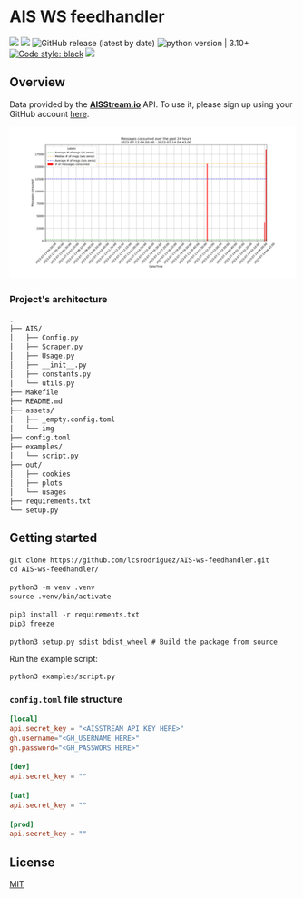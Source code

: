 # AIS WS feedhandler

<img src="https://img.shields.io/static/v1?label=Languages&message=Python&color=ff0000"/>&nbsp;<img src="https://img.shields.io/static/v1?label=Restriction&message=NO&color=26c601"/> ![GitHub release (latest by date)](https://img.shields.io/github/v/release/lcsrodriguez/AIS-ws-feedhandler) ![python version | 3.10+](https://img.shields.io/badge/Python%20version-3.10+-magenta) [![Code style: black](https://img.shields.io/badge/code%20style-black-000000.svg)](https://github.com/psf/black) ![](https://img.shields.io/badge/Dependabot-enabled-blue)



## Overview

Data provided by the **[AISStream.io](https://aisstream.io/)** API. 
To use it, please sign up using your GitHub account [here](https://aisstream.io/authenticate). 


<p align="center">
    <img alt="Example" width="750px" src="assets/img/ex.png">
</p>



### Project's architecture

```
.
├── AIS/
│   ├── Config.py
│   ├── Scraper.py
│   ├── Usage.py
│   ├── __init__.py
│   ├── constants.py
│   └── utils.py
├── Makefile
├── README.md
├── assets/
│   ├── _empty.config.toml
│   └── img
├── config.toml
├── examples/
│   └── script.py
├── out/
│   ├── cookies
│   ├── plots
│   └── usages
├── requirements.txt
└── setup.py

```

## Getting started

```shell
git clone https://github.com/lcsrodriguez/AIS-ws-feedhandler.git
cd AIS-ws-feedhandler/

python3 -m venv .venv
source .venv/bin/activate

pip3 install -r requirements.txt
pip3 freeze

python3 setup.py sdist bdist_wheel # Build the package from source
```

Run the example script:
```
python3 examples/script.py
```


### ``config.toml`` file structure

```toml
[local]
api.secret_key = "<AISSTREAM API KEY HERE>"
gh.username="<GH_USERNAME HERE>"
gh.password="<GH_PASSWORS HERE>"

[dev]
api.secret_key = ""

[uat]
api.secret_key = ""

[prod]
api.secret_key = ""
```

## License

[MIT](LICENSE)